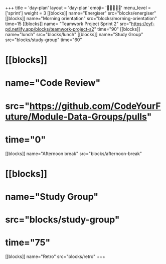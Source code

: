 +++
title = 'day-plan'
layout = 'day-plan'
emoji= '🧑🏽‍🤝‍🧑🏽'
menu_level = ['sprint']
weight = 3
[[blocks]]
name="Energiser"
src="blocks/energiser"
[[blocks]]
name="Morning orientation"
src="blocks/morning-orientation"
time=15
[[blocks]]
name= "Teamwork Project Sprint 2"
src="https://cyf-pd.netlify.app/blocks/teamwork-project-s2"
time="90"
[[blocks]]
name="lunch"
src="blocks/lunch"
[[blocks]]
name="Study Group"
src="blocks/study-group"
time="60"
# [[blocks]]
# name="Code Review"
# src="https://github.com/CodeYourFuture/Module-Data-Groups/pulls"
# time="0"
[[blocks]]
name="Afternoon break"
src="blocks/afternoon-break"
# [[blocks]]
# name="Study Group"
# src="blocks/study-group"
# time="75"
[[blocks]]
name="Retro"
src="blocks/retro"
+++
